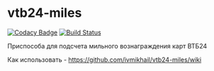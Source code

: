 # vtb24-miles

[![Codacy Badge](https://api.codacy.com/project/badge/Grade/5420977c69824cce879294432154eb58)](https://app.codacy.com/app/ivmikhail/vtb24-miles?utm_source=github.com&utm_medium=referral&utm_content=ivmikhail/vtb24-miles&utm_campaign=badger) 
[![Build Status](https://travis-ci.org/ivmikhail/vtb24-miles.svg?branch=master)](https://travis-ci.org/ivmikhail/vtb24-miles)

Приспособа для подсчета мильного вознаграждения карт ВТБ24

Как использовать -  https://github.com/ivmikhail/vtb24-miles/wiki